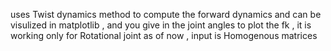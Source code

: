 uses Twist dynamics method to compute the forward dynamics and can be visulized in matplotlib , and you  give in the joint angles to plot the fk , it is working only for Rotational joint as of now ,
input is Homogenous matrices
